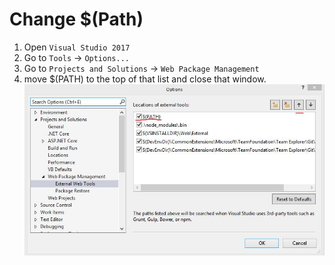 # Change $(Path)
1. Open `Visual Studio 2017`
1. Go to `Tools` -> `Options...`
1. Go to `Projects and Solutions` -> `Web Package Management`
1. move $(PATH) to the top of that list and close that window.
![External Web Tools](images/ExternalWebTools.jpg)
